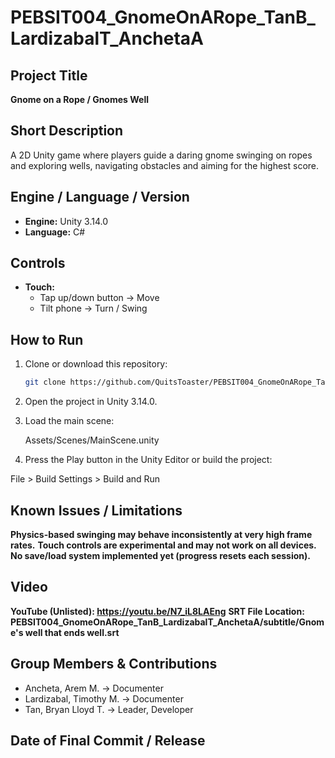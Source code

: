# PEBSIT004_GnomeOnARope_TanB_LardizabalT_AnchetaA

## Project Title
**Gnome on a Rope / Gnomes Well**

## Short Description
A 2D Unity game where players guide a daring gnome swinging on ropes and exploring wells, navigating obstacles and aiming for the highest score.

## Engine / Language / Version
- **Engine:** Unity 3.14.0 
- **Language:** C#  

## Controls
- **Touch:**  
  - Tap up/down button → Move  
  - Tilt phone → Turn / Swing  

## How to Run
1. Clone or download this repository:  
   ```bash
   git clone https://github.com/QuitsToaster/PEBSIT004_GnomeOnARope_TanB_LardizabalT_AnchetaA.git

2. Open the project in Unity 3.14.0.

3. Load the main scene:

   Assets/Scenes/MainScene.unity

4. Press the Play button in the Unity Editor or build the project:

File > Build Settings > Build and Run

## Known Issues / Limitations
**Physics-based swinging may behave inconsistently at very high frame rates.**
**Touch controls are experimental and may not work on all devices.**
**No save/load system implemented yet (progress resets each session).**

## Video
**YouTube (Unlisted): https://youtu.be/N7_iL8LAEng**
**SRT File Location: PEBSIT004_GnomeOnARope_TanB_LardizabalT_AnchetaA/subtitle/Gnome's well that ends well.srt**


## Group Members & Contributions
  - Ancheta, Arem M. → Documenter  
  - Lardizabal, Timothy M. → Documenter 
  - Tan, Bryan Lloyd T. → Leader, Developer

## Date of Final Commit / Release




